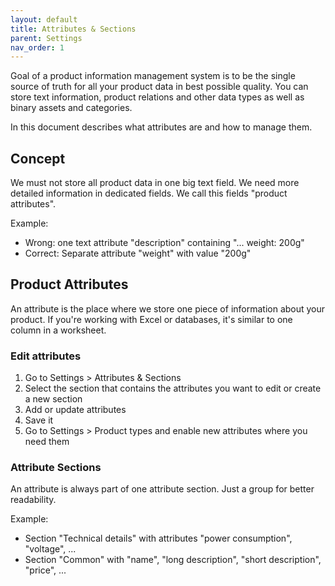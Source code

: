```yaml
---
layout: default
title: Attributes & Sections
parent: Settings
nav_order: 1
---
```


Goal of a product information management system is to be the single source of truth for all your product data in best possible quality. You can store text information, product relations and other data types as well as binary assets and categories.

In this document describes what attributes are and how to manage them.

## Concept
We must not store all product data in one big text field. We need more detailed information in dedicated fields. We call this fields "product attributes".

Example:

* Wrong: one text attribute "description" containing "... weight: 200g"
* Correct: Separate attribute "weight" with value "200g"

## Product Attributes
An attribute is the place where we store one piece of information about your product. If you're working with Excel or databases, it's similar to one column in a worksheet.

### Edit attributes

1. Go to Settings > Attributes & Sections
2. Select the section that contains the attributes you want to edit or create a new section
3. Add or update attributes
4. Save it
5. Go to Settings > Product types and enable new attributes where you need them

### Attribute Sections
An attribute is always part of one attribute section. Just a group for better readability.

Example:

* Section "Technical details" with attributes "power consumption", "voltage", ...
* Section "Common" with "name", "long description", "short description", "price", ...